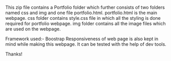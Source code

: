This zip file contains a Portfolio folder which further consists of two folders named css and img and one file portfolio.html.
portfolio.html is the main webpage.
css folder contains style.css file in which all the styling is done required for portfolio webpage.
img folder contains all the image files which are used on the webpage.

Framework used:- Boostrap
Responsiveness of web page is also kept in mind while making this webpage. It can be tested with the help of dev tools.

Thanks!
